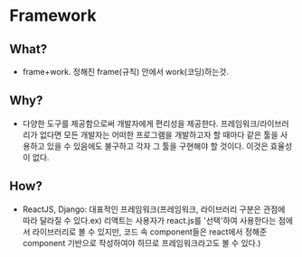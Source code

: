 # Framework

## What?

-   frame+work. 정해진 frame(규칙) 안에서 work(코딩)하는것.

## Why?

-   다양한 도구를 제공함으로써 개발자에게 편리성을 제공한다. 프레임워크/라이브러리가 없다면 모든 개발자는 어떠한 프로그램을 개발하고자 할 때마다 같은 툴을 사용하고 있을 수 있음에도 불구하고 각자 그 툴을 구현해야 할 것이다. 이것은 효율성이 없다.

## How?

-   ReactJS, Django: 대표적인 프레임워크(프레임워크, 라이브러리 구분은 관점에 따라 달라질 수 있다.ex) 리액트는 사용자가 react.js를 '선택'하여 사용한다는 점에서 라이브러리로 볼 수 있지만, 코드 속 component들은 react에서 정해준 component 기반으로 작성하여야 하므로 프레임워크라고도 볼 수 있다.)